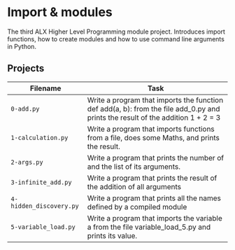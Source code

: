 # Import & modules
The third ALX Higher Level Programming module project. Introduces import functions, how to create modules and how to use command line arguments in Python.

## Projects
| Filename | Task |
| -------- | ----------- |
| `0-add.py` | Write a program that imports the function def add(a, b): from the file add_0.py and prints the result of the addition 1 + 2 = 3 |
| `1-calculation.py` | Write a program that imports functions from a file, does some Maths, and prints the result.|
| `2-args.py` | Write a program that prints the number of and the list of its arguments. |
| `3-infinite_add.py` | Write a program that prints the result of the addition of all arguments |
| `4-hidden_discovery.py` | Write a program that prints all the names defined by a compiled module |
| `5-variable_load.py` | Write a program that imports the variable a from the file variable_load_5.py and prints its value. |
